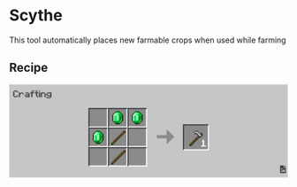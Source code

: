 # Scythe
This tool automatically places new farmable crops when used while farming

## Recipe
<img src="./.github/images/Recipe.png">
